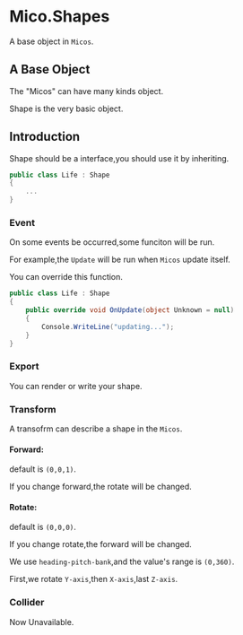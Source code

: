 ﻿# Mico.Shapes

A base object in `Micos`.

## A Base Object

The "Micos" can have many kinds object.

Shape is the very basic object.

## Introduction

Shape should be a interface,you should use it by inheriting.

```C#
public class Life : Shape
{
	...
}
```

### Event

On some events be occurred,some funciton will be run.

For example,the `Update` will be run when `Micos` update itself.

You can override this function.

```C#
public class Life : Shape
{
	public override void OnUpdate(object Unknown = null) 
	{
		Console.WriteLine("updating...");
	}
}
``` 

### Export

You can render or write your shape.

### Transform

A transofrm can describe a shape in the `Micos`.

#### Forward:
default is `(0,0,1)`.

If you change forward,the rotate will be changed.
#### Rotate: 

default is `(0,0,0)`.

If you change rotate,the forward will be changed.

We use `heading-pitch-bank`,and the value's range is `(0,360)`.

First,we rotate `Y-axis`,then `X-axis`,last `Z-axis`.

### Collider

Now Unavailable.
